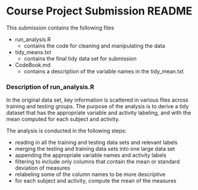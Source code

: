 # Course Project Submission README

This submission contains the following files
* run_analysis.R
  - contains the code for cleaning and manipulating the data
* tidy_means.txt
  - contains the final tidy data set for submission
* CodeBook.md
  - contains a description of the variable names in the tidy_mean.txt

### Description of run_analysis.R

In the original data set, key information is scattered in various files across training and testing groups. The purpose of the analysis is to derive a tidy dataset that has the appropriate variable and activity labeling, and with the mean computed for each subject and activity.

The analysis is conducted in the following steps:
- reading in all the training and testing data sets and relevant labels
- merging the testing and training data sets into one large data set
- appending the appropriate variable names and activity labels
- filtering to include only columns that contain the mean or standard deviation of measures
- relabeling some of the column names to be more descriptive
- for each subject and activity, compute the mean of the measures



